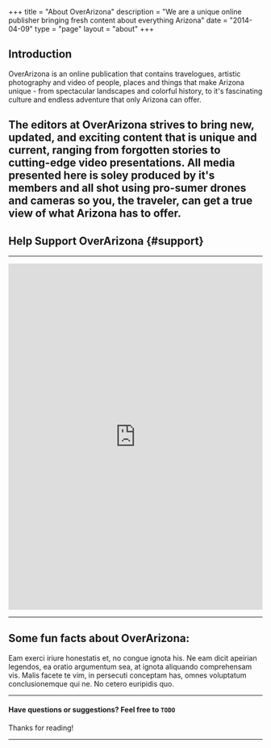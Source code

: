 +++
title       = "About OverArizona"
description = "We are a unique online publisher bringing fresh content about everything Arizona"
date        = "2014-04-09"
type        = "page"
layout      = "about"
+++

## Introduction

OverArizona is an online publication that contains travelogues, artistic photography and video of people, places and things that make Arizona unique - from spectacular landscapes and colorful history, to it's fascinating culture and endless adventure that only Arizona can offer.

The editors at OverArizona strives to bring new, updated, and exciting content that is unique and current, ranging from forgotten stories to cutting-edge video presentations. All media presented here is soley produced by it's members and all shot using pro-sumer drones and cameras so you, the traveler, can get a true view of what Arizona has to offer.
<br>
---

## Help Support OverArizona {#support}

---

<script src="https://donorbox.org/widget.js" paypalExpress="true"></script>
<iframe
    src="https://donorbox.org/embed/f2b1b1f7-77fd-47fc-8c15-f166c60aaa55?amount=2.99&show_content=true&recurring=true" height="685px" width="100%" style="max-width:100%; min-width:100%; max-height:none!important" seamless="seamless" name="donorbox" frameborder="0" scrolling="no" allowpaymentrequest>
</iframe>

---

## Some fun facts about OverArizona:

Eam exerci iriure honestatis et, no congue ignota his. Ne eam dicit apeirian legendos, ea oratio argumentum sea, at ignota aliquando comprehensam vis. Malis facete te vim, in persecuti conceptam has, omnes voluptatum conclusionemque qui ne. No cetero euripidis quo.

---

#### Have questions or suggestions? Feel free to `TODO`

Thanks for reading!

---
